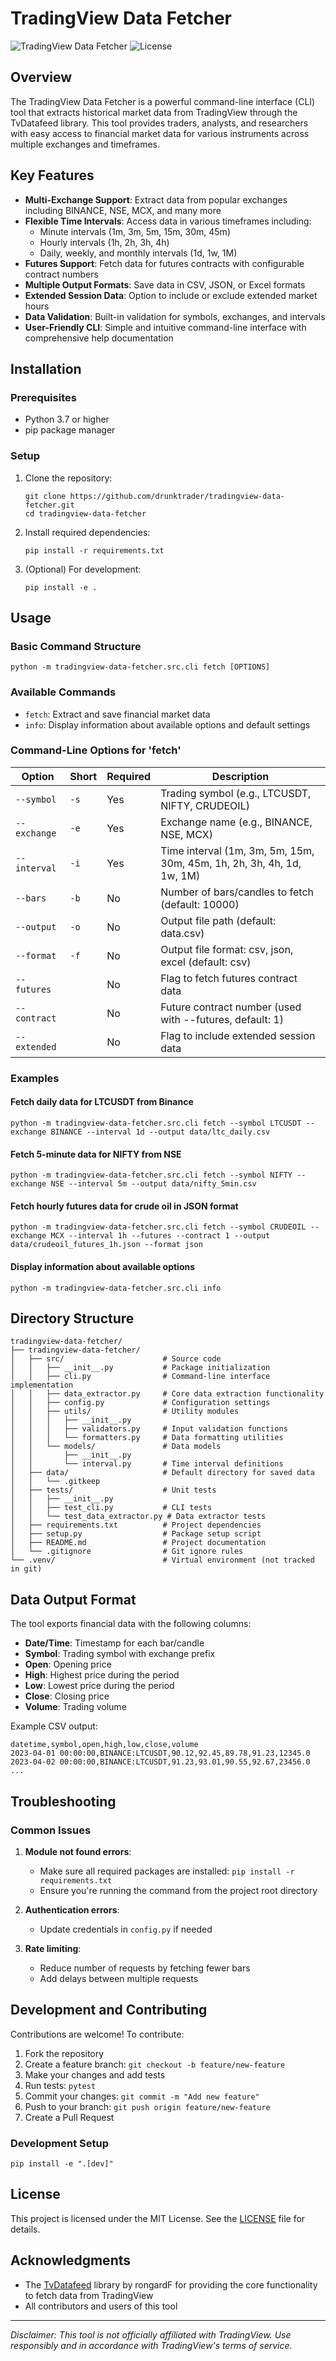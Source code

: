 # TradingView Data Fetcher

![TradingView Data Fetcher](https://img.shields.io/badge/Python-3.7+-blue.svg)
![License](https://img.shields.io/badge/License-MIT-green.svg)

## Overview
The TradingView Data Fetcher is a powerful command-line interface (CLI) tool that extracts historical market data from TradingView through the TvDatafeed library. This tool provides traders, analysts, and researchers with easy access to financial market data for various instruments across multiple exchanges and timeframes.

## Key Features
- **Multi-Exchange Support**: Extract data from popular exchanges including BINANCE, NSE, MCX, and many more
- **Flexible Time Intervals**: Access data in various timeframes including:
  - Minute intervals (1m, 3m, 5m, 15m, 30m, 45m)
  - Hourly intervals (1h, 2h, 3h, 4h)
  - Daily, weekly, and monthly intervals (1d, 1w, 1M)
- **Futures Support**: Fetch data for futures contracts with configurable contract numbers
- **Multiple Output Formats**: Save data in CSV, JSON, or Excel formats
- **Extended Session Data**: Option to include or exclude extended market hours
- **Data Validation**: Built-in validation for symbols, exchanges, and intervals
- **User-Friendly CLI**: Simple and intuitive command-line interface with comprehensive help documentation

## Installation

### Prerequisites
- Python 3.7 or higher
- pip package manager

### Setup
1. Clone the repository:
   ```
   git clone https://github.com/drunktrader/tradingview-data-fetcher.git
   cd tradingview-data-fetcher
   ```

2. Install required dependencies:
   ```
   pip install -r requirements.txt
   ```

3. (Optional) For development:
   ```
   pip install -e .
   ```

## Usage

### Basic Command Structure
```
python -m tradingview-data-fetcher.src.cli fetch [OPTIONS]
```

### Available Commands
- `fetch`: Extract and save financial market data
- `info`: Display information about available options and default settings

### Command-Line Options for 'fetch'
| Option | Short | Required | Description |
|--------|-------|----------|-------------|
| `--symbol` | `-s` | Yes | Trading symbol (e.g., LTCUSDT, NIFTY, CRUDEOIL) |
| `--exchange` | `-e` | Yes | Exchange name (e.g., BINANCE, NSE, MCX) |
| `--interval` | `-i` | Yes | Time interval (1m, 3m, 5m, 15m, 30m, 45m, 1h, 2h, 3h, 4h, 1d, 1w, 1M) |
| `--bars` | `-b` | No | Number of bars/candles to fetch (default: 10000) |
| `--output` | `-o` | No | Output file path (default: data.csv) |
| `--format` | `-f` | No | Output file format: csv, json, excel (default: csv) |
| `--futures` | | No | Flag to fetch futures contract data |
| `--contract` | | No | Future contract number (used with --futures, default: 1) |
| `--extended` | | No | Flag to include extended session data |

### Examples

#### Fetch daily data for LTCUSDT from Binance
```
python -m tradingview-data-fetcher.src.cli fetch --symbol LTCUSDT --exchange BINANCE --interval 1d --output data/ltc_daily.csv
```

#### Fetch 5-minute data for NIFTY from NSE
```
python -m tradingview-data-fetcher.src.cli fetch --symbol NIFTY --exchange NSE --interval 5m --output data/nifty_5min.csv
```

#### Fetch hourly futures data for crude oil in JSON format
```
python -m tradingview-data-fetcher.src.cli fetch --symbol CRUDEOIL --exchange MCX --interval 1h --futures --contract 1 --output data/crudeoil_futures_1h.json --format json
```

#### Display information about available options
```
python -m tradingview-data-fetcher.src.cli info
```

## Directory Structure

```
tradingview-data-fetcher/
├── tradingview-data-fetcher/
│   ├── src/                      # Source code
│   │   ├── __init__.py           # Package initialization
│   │   ├── cli.py                # Command-line interface implementation
│   │   ├── data_extractor.py     # Core data extraction functionality
│   │   ├── config.py             # Configuration settings
│   │   ├── utils/                # Utility modules
│   │   │   ├── __init__.py
│   │   │   ├── validators.py     # Input validation functions
│   │   │   └── formatters.py     # Data formatting utilities
│   │   └── models/               # Data models
│   │       ├── __init__.py
│   │       └── interval.py       # Time interval definitions
│   ├── data/                     # Default directory for saved data
│   │   └── .gitkeep
│   ├── tests/                    # Unit tests
│   │   ├── __init__.py
│   │   ├── test_cli.py           # CLI tests
│   │   └── test_data_extractor.py # Data extractor tests
│   ├── requirements.txt          # Project dependencies
│   ├── setup.py                  # Package setup script
│   ├── README.md                 # Project documentation
│   └── .gitignore                # Git ignore rules
└── .venv/                        # Virtual environment (not tracked in git)
```

## Data Output Format

The tool exports financial data with the following columns:
- **Date/Time**: Timestamp for each bar/candle
- **Symbol**: Trading symbol with exchange prefix
- **Open**: Opening price
- **High**: Highest price during the period
- **Low**: Lowest price during the period
- **Close**: Closing price
- **Volume**: Trading volume

Example CSV output:
```
datetime,symbol,open,high,low,close,volume
2023-04-01 00:00:00,BINANCE:LTCUSDT,90.12,92.45,89.78,91.23,12345.0
2023-04-02 00:00:00,BINANCE:LTCUSDT,91.23,93.01,90.55,92.67,23456.0
...
```

## Troubleshooting

### Common Issues

1. **Module not found errors**:
   - Make sure all required packages are installed: `pip install -r requirements.txt`
   - Ensure you're running the command from the project root directory

2. **Authentication errors**:
   - Update credentials in `config.py` if needed

3. **Rate limiting**:
   - Reduce number of requests by fetching fewer bars
   - Add delays between multiple requests

## Development and Contributing

Contributions are welcome! To contribute:

1. Fork the repository
2. Create a feature branch: `git checkout -b feature/new-feature`
3. Make your changes and add tests
4. Run tests: `pytest`
5. Commit your changes: `git commit -m "Add new feature"`
6. Push to your branch: `git push origin feature/new-feature`
7. Create a Pull Request

### Development Setup
```
pip install -e ".[dev]"
```

## License

This project is licensed under the MIT License. See the [LICENSE](LICENSE) file for details.

## Acknowledgments

- The [TvDatafeed](https://github.com/rongardF/tvdatafeed) library by rongardF for providing the core functionality to fetch data from TradingView
- All contributors and users of this tool

---

*Disclaimer: This tool is not officially affiliated with TradingView. Use responsibly and in accordance with TradingView's terms of service.*